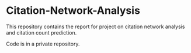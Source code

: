 # Citation-Network-Analysis

This repository contains the report for project on citation network analysis and citation count prediction. 

Code is in a private repository.
